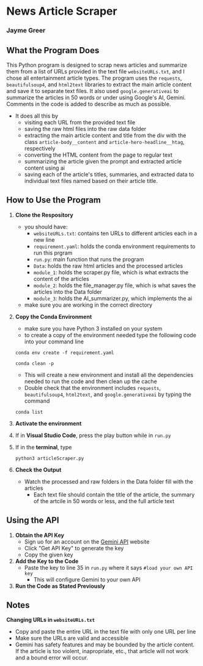 # News Article Scraper
### Jayme Greer

## What the Program Does
This Python program is designed to scrap news articles and summarize them from a list of URLs provided in the text file `websiteURLs.txt`, and I chose all entertainment article types. The program uses the `requests`, `beautifulsoup4`, and `html2text` libraries to extract the main article content and save it to separate text files. It also used `google.generativeai` to summarize the articles in 50 words or under using Google's AI, Gemini. Comments in the code is added to describe as much as possible.
- It does all this by 
    - visiting each URL from the provided text file
    - saving the raw html files into the raw data folder 
    - extracting the main article content and title from the div with the class `article-body__content` and `article-hero-headline__htag`, respectively
    - converting the HTML content from the page to regular text
    - summarizing the article given the prompt and extracted article content using ai
    - saving each of the article's titles, summaries, and extracted data to individual text files named based on their article title.

## How to Use the Program
1. **Clone the Respository**
    - you should have:
        - `websiteURLs.txt`: contains ten URLs to different articles each in a new line
        - `requirement.yaml`: holds the conda environment requirements to run this prgram
        - `run.py`: main function that runs the program
        - `Data`: holds the raw html articles and the processed articles 
        - `module_1`: holds the scraper.py file, which is what extracts the content of the articles
        - `module_2`: holds the file_manager.py file, which is what saves the articles into the Data folder
        - `module_3`: holds the AI_summarizer.py, which implements the ai
    - make sure you are working in the correct directory
2. **Copy the Conda Environment**
    - make sure you have Python 3 installed on your system
    - to create a copy of the environment needed type the following code into your command line
    ```
    conda env create -f requirement.yaml
    ```
    ```
    conda clean -p
    ```
    - This will create a new environment and install all the dependencies needed to run the code and then clean up the cache
    - Double check that the environment includes `requests`, `beautifulsoup4`, `html2text`, and `google.generativeai` by typing the command 
    ```
    conda list
    ```
3. **Activate the environment**
4. If in **Visual Studio Code**, press the play button while in `run.py`
5. If in the **terminal**, type 
    ```
    python3 articleScraper.py
    ```
    
6. **Check the Output** 
    - Watch the processed and raw folders in the Data folder fill with the articles
        - Each text file should contain the title of the article, the summary of the artcile in 50 words or less, and the full article text

## Using the API
1. **Obtain the API Key**
    - Sign uo for an account on the [Gemini API](https://ai.google.dev) website 
    - Click "Get API Key" to generate the key
    - Copy the given key
2. **Add the Key to the Code**
    - Paste the key to line 35 in `run.py` where it says `#load your own API key`
        - This will configure Gemini to your own API
3. **Run the Code as Stated Previously**

## Notes
**Changing URLs in `websiteURLs.txt`**
- Copy and paste the entire URL in the text file with only one URL per line
- Make sure the URLs are valid and accessible
- Gemini has safety features and may be bounded by the article content. If the article is too violent, inapropriate, etc., that article will not work and a bound error will occur. 